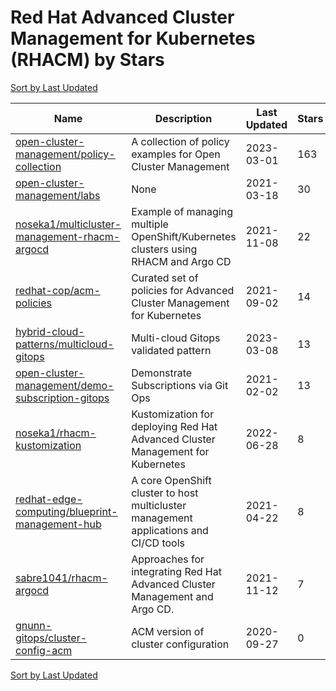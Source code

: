 # Red Hat Advanced Cluster Management for Kubernetes (RHACM) by Stars

[Sort by Last Updated](Red%20Hat%20Advanced%20Cluster%20Management%20for%20Kubernetes%20%28RHACM%29.Last%20Updated.md)

Name | Description | Last Updated | Stars 
--- | --- | --- | --- 
[open-cluster-management/policy-collection](https://github.com/open-cluster-management-io/policy-collection) | A collection of policy examples for Open Cluster Management | 2023-03-01 | 163 
[open-cluster-management/labs](https://github.com/stolostron/labs) | None | 2021-03-18 | 30 
[noseka1/multicluster-management-rhacm-argocd](https://github.com/noseka1/multicluster-management-rhacm-argocd) | Example of managing multiple OpenShift/Kubernetes clusters using RHACM and Argo CD | 2021-11-08 | 22 
[redhat-cop/acm-policies](https://github.com/redhat-cop/acm-policies) | Curated set of policies for Advanced Cluster Management for Kubernetes | 2021-09-02 | 14 
[hybrid-cloud-patterns/multicloud-gitops](https://github.com/hybrid-cloud-patterns/multicloud-gitops) | Multi-cloud Gitops validated pattern | 2023-03-08 | 13 
[open-cluster-management/demo-subscription-gitops](https://github.com/stolostron/demo-subscription-gitops) | Demonstrate Subscriptions via Git Ops | 2021-02-02 | 13 
[noseka1/rhacm-kustomization](https://github.com/noseka1/rhacm-kustomization) | Kustomization for deploying Red Hat Advanced Cluster Management for Kubernetes | 2022-06-28 | 8 
[redhat-edge-computing/blueprint-management-hub](https://github.com/redhat-edge-computing/blueprint-management-hub) | A core OpenShift cluster to host multicluster management applications and CI/CD tools | 2021-04-22 | 8 
[sabre1041/rhacm-argocd](https://github.com/sabre1041/rhacm-argocd) | Approaches for integrating Red Hat Advanced Cluster Management and Argo CD. | 2021-11-12 | 7 
[gnunn-gitops/cluster-config-acm](https://github.com/gnunn-gitops/cluster-config-acm) | ACM version of cluster configuration | 2020-09-27 | 0 

[Sort by Last Updated](Red%20Hat%20Advanced%20Cluster%20Management%20for%20Kubernetes%20%28RHACM%29.Last%20Updated.md)